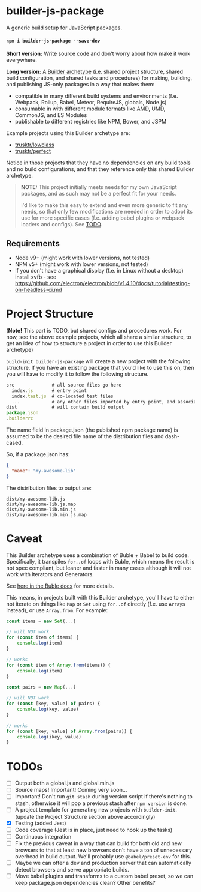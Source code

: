 
builder-js-package
========================

A generic build setup for JavaScript packages.

#### `npm i builder-js-package --save-dev`

**Short version:** Write source code and don't worry about how make it work
everywhere.

**Long version:** A [Builder
archetype](https://github.com/FormidableLabs/builder) (i.e. shared project
structure, shared build configuration, and shared tasks and procedures) for
making, building, and publishing JS-only packages in a way that makes them:

- compatible in many different build systems and environments (f.e.
  Webpack, Rollup, Babel, Meteor, RequireJS, globals, Node.js)
- consumable in with different module formats like AMD, UMD, CommonJS, and ES
  Modules
- publishable to different registries like NPM, Bower, and JSPM

Example projects using this Builder archetype are:

- [trusktr/lowclass](https://github.com/trusktr/lowclass)
- [trusktr/perfect](https://github.com/trusktr/perfect)

Notice in those projects that they have no dependencies on any build tools and
no build configurations, and that they reference only this shared Builder
archetype.

> **NOTE:** This project initially meets needs for my own JavaScript packages,
> and as such may not be a perfect fit for your needs.
> 
> I'd like to make this easy to extend and even more generic to fit any needs,
> so that only few modifications are needed in order to adopt its use for more
> specific cases (f.e. adding babel plugins or webpack loaders and configs).
> See [TODO](#todos).

Requirements
------------

- Node v9+ (might work with lower versions, not tested)
- NPM v5+ (might work with lower versions, not tested)
- If you don't have a graphical display (f.e. in Linux without a desktop)
  install xvfb - see
  https://github.com/electron/electron/blob/v1.4.10/docs/tutorial/testing-on-headless-ci.md

Project Structure
=================

(**Note!** This part is TODO, but shared configs and procedures work. For now,
see the above example projects, which all share a similar structure, to get an
idea of how to structure a project in order to use this Builder archetype)

`build-init builder-js-package` will create a new project with the following
structure. If you have an existing package that you'd like to use this on, then
you will have to modify it to follow the following structure.

```js
src              # all source files go here
  index.js       # entry point
  index.test.js  # co-located test files
  ...            # any other files imported by entry point, and associated test files
dist             # will contain build output
package.json
.builderrc
```

The name field in package.json (the published npm package name) is assumed to
be the desired file name of the distribution files and dash-cased.

So, if a package.json has:

```json
{
  "name": "my-awesome-lib"
}
```

The distribution files to output are:

```
dist/my-awesome-lib.js
dist/my-awesome-lib.js.map
dist/my-awesome-lib.min.js
dist/my-awesome-lib.min.js.map
```

Caveat
======

This Builder archetype uses a combination of Buble + Babel to build code.
Specifically, it transpiles `for..of` loops with Buble, which means the result
is not spec compliant, but leaner and faster in many cases although it will not
work with Iterators and Generators.

See [here in the Buble
docs](https://buble.surge.sh/guide/#unsupported-features) for more details.

This means, in projects built with this Builder archetype, you'll have to
either not iterate on things like `Map` or `Set` using `for..of` directly (f.e.
use `Array`s instead), or use `Array.from`. For example:

```js
const items = new Set(...)

// will NOT work
for (const item of items) {
    console.log(item)
}

// works
for (const item of Array.from(items)) {
    console.log(item)
}

const pairs = new Map(...)

// will NOT work
for (const [key, value] of pairs) {
    console.log(key, value)
}

// works
for (const [key, value] of Array.from(pairs)) {
    console.log(ikey, value)
}
```

TODOs
====

- [ ] Output both a global.js and global.min.js
- [ ] Source maps! Important! Coming very soon...
- [ ] Important! Don't run `git stash` during version script if there's nothing
  to stash, otherwise it will pop a previous stash after `npm version` is done.
- [ ] A project template for generating new projects with `builder-init`.
  (update the Project Structure section above accordingly)
- [x] Testing (added Jest)
- [ ] Code coverage (Jest is in place, just need to hook up the tasks)
- [ ] Continuous integration
- [ ] Fix the previous caveat in a way that can build for both old and new
  browsers to that at least new browsers don't have a ton of unnecessary
  overhead in build output. We'll probably use `@babel/preset-env` for this.
- [ ] Maybe we can offer a dev and production server that can automatically
  detect browsers and serve appropriate builds.
- [ ] Move babel plugins and transforms to a custom babel preset, so we can
  keep package.json dependencies clean? Other benefits?

